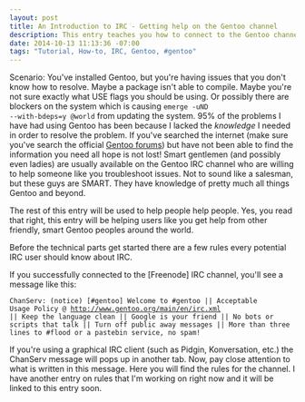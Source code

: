 ```yaml
---
layout: post
title: An Introduction to IRC - Getting help on the Gentoo channel
description: This entry teaches you how to connect to the Gentoo channel (IRC) in order to help from experienced Gentoo users.
date: 2014-10-13 11:13:36 -07:00
tags: "Tutorial, How-to, IRC, Gentoo, #gentoo"
---
```


Scenario: You've installed Gentoo, but you're having issues that you don't know how to resolve. Maybe a package isn't able to compile. Maybe you're not sure exactly what USE flags you should be using. Or possibly there are blockers on the system which is causing <code>emerge -uND --with-bdeps=y @world</code> from updating the system. 95% of the problems I have had using Gentoo has been because I lacked the *knowledge* I needed in order to resolve the problem. If you've searched the internet (make sure you've search the official [Gentoo forums](http://forums.gentoo.org/)) but have not been able to find the information you need all hope is not lost! Smart gentlemen (and possibly even ladies) are usually available on the Gentoo IRC channel who are willing to help someone like you troubleshoot issues. Not to sound like a salesman, but these guys are SMART. They have knowledge of pretty much all things Gentoo and beyond.

The rest of this entry will be used to help people help people. Yes, you read that right, this entry will be helping users like you get help from other friendly, smart Gentoo peoples around the world.

Before the technical parts get started there are a few rules every potential IRC user should know about IRC.



If you successfully connected to the [Freenode] IRC channel, you'll see a message like this:

<code>ChanServ: (notice) [#gentoo] Welcome to #gentoo || Acceptable Usage Policy @ http://www.gentoo.org/main/en/irc.xml || Keep the language clean || Google is your friend || No bots or scripts that talk || Turn off public away messages || More than three lines to #flood or a pastebin service, no spam!</code>

If you're using a graphical IRC client (such as Pidgin, Konversation, etc.) the ChanServ message will pops up in another tab. Now, pay close attention to what is written in this message. Here you will find the rules for the channel. I have another entry on rules that I'm working on right now and it will be linked to this entry soon.